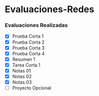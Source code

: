 # Evaluaciones-Redes


### Evaluaciones Realizadas

- [X] Prueba Corta 1
- [X] Prueba Corta 2
- [X] Prueba Corta 3
- [X] Prueba Corta 4
- [X] Resumen 1
- [X] Tarea Corta 1
- [X] Notas 01
- [X] Notas 02
- [X] Notas 03
- [ ] Proyecto Opcional